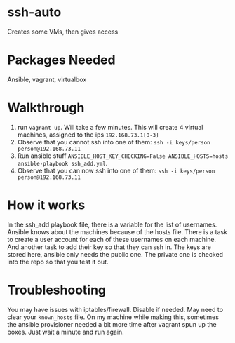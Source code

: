 # ssh-auto
Creates some VMs, then gives access

# Packages Needed
Ansible, vagrant, virtualbox

# Walkthrough
1. run `vagrant up`. Will take a few minutes. This will create 4 virtual machines, assigned to the ips `192.168.73.1[0-3]`
2. Observe that you cannot ssh into one of them: `ssh -i keys/person person@192.168.73.11`
3. Run ansible stuff `ANSIBLE_HOST_KEY_CHECKING=False ANSIBLE_HOSTS=hosts ansible-playbook ssh_add.yml`.
4. Observe that you can now ssh into one of them: `ssh -i keys/person person@192.168.73.11`

# How it works
In the ssh_add playbook file, there is a variable for the list of usernames. Ansible knows about the machines because of the hosts file. There is a task to create a user account for each of these usernames on each machine. And another task to add their key so that they can ssh in. The keys are stored here, ansible only needs the public one. The private one is checked into the repo so that you test it out.

# Troubleshooting
You may have issues with iptables/firewall. Disable if needed. May need to clear your `known_hosts` file. On my machine while making this, sometimes the ansible provisioner needed a bit more time after vagrant spun up the boxes. Just wait a minute and run again.

